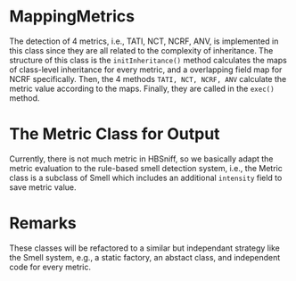 # MappingMetrics
The detection of 4 metrics, i.e., TATI, NCT, NCRF, ANV, is implemented in this class since they are all related to the complexity of inheritance. The structure of this class is the ```initInheritance()``` method calculates the maps of class-level inheritance for every metric, and a overlapping field map for NCRF specifically. Then, the 4 methods ```TATI, NCT, NCRF, ANV``` calculate the metric value according to the maps. Finally, they are called in the ```exec()``` method.              

# The Metric Class for Output     
Currently, there is not much metric in HBSniff, so we basically adapt the metric evaluation to the rule-based smell detection system, i.e., the Metric class is a subclass of Smell which includes an additional ```intensity``` field to save metric value.     

# Remarks      
These classes will be refactored to a similar but independant strategy like the Smell system, e.g., a static factory, an abstact class, and independent code for every metric. 